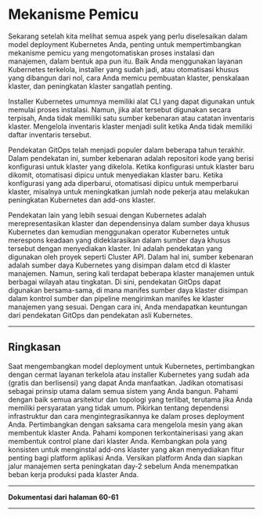 # Mekanisme Pemicu

Sekarang setelah kita melihat semua aspek yang perlu diselesaikan dalam model deployment Kubernetes Anda, penting untuk mempertimbangkan mekanisme pemicu yang mengotomatiskan proses instalasi dan manajemen, dalam bentuk apa pun itu. Baik Anda menggunakan layanan Kubernetes terkelola, installer yang sudah jadi, atau otomatisasi khusus yang dibangun dari nol, cara Anda memicu pembuatan klaster, penskalaan klaster, dan peningkatan klaster sangatlah penting.

Installer Kubernetes umumnya memiliki alat CLI yang dapat digunakan untuk memulai proses instalasi. Namun, jika alat tersebut digunakan secara terpisah, Anda tidak memiliki satu sumber kebenaran atau catatan inventaris klaster. Mengelola inventaris klaster menjadi sulit ketika Anda tidak memiliki daftar inventaris tersebut.

Pendekatan GitOps telah menjadi populer dalam beberapa tahun terakhir. Dalam pendekatan ini, sumber kebenaran adalah repositori kode yang berisi konfigurasi untuk klaster yang dikelola. Ketika konfigurasi untuk klaster baru dikomit, otomatisasi dipicu untuk menyediakan klaster baru. Ketika konfigurasi yang ada diperbarui, otomatisasi dipicu untuk memperbarui klaster, misalnya untuk meningkatkan jumlah node pekerja atau melakukan peningkatan Kubernetes dan add-ons klaster.

Pendekatan lain yang lebih sesuai dengan Kubernetes adalah merepresentasikan klaster dan dependensinya dalam sumber daya khusus Kubernetes dan kemudian menggunakan operator Kubernetes untuk merespons keadaan yang dideklarasikan dalam sumber daya khusus tersebut dengan menyediakan klaster. Ini adalah pendekatan yang digunakan oleh proyek seperti Cluster API. Dalam hal ini, sumber kebenaran adalah sumber daya Kubernetes yang disimpan dalam etcd di klaster manajemen. Namun, sering kali terdapat beberapa klaster manajemen untuk berbagai wilayah atau tingkatan. Di sini, pendekatan GitOps dapat digunakan bersama-sama, di mana manifes sumber daya klaster disimpan dalam kontrol sumber dan pipeline mengirimkan manifes ke klaster manajemen yang sesuai. Dengan cara ini, Anda mendapatkan keuntungan dari pendekatan GitOps dan pendekatan asli Kubernetes.

---

## Ringkasan

Saat mengembangkan model deployment untuk Kubernetes, pertimbangkan dengan cermat layanan terkelola atau installer Kubernetes yang sudah ada (gratis dan berlisensi) yang dapat Anda manfaatkan. Jadikan otomatisasi sebagai prinsip utama dalam semua sistem yang Anda bangun. Pahami dengan baik semua arsitektur dan topologi yang terlibat, terutama jika Anda memiliki persyaratan yang tidak umum. Pikirkan tentang dependensi infrastruktur dan cara mengintegrasikannya ke dalam proses deployment Anda. Pertimbangkan dengan saksama cara mengelola mesin yang akan membentuk klaster Anda. Pahami komponen terkontainerisasi yang akan membentuk control plane dari klaster Anda. Kembangkan pola yang konsisten untuk menginstal add-ons klaster yang akan menyediakan fitur penting bagi platform aplikasi Anda. Versikan platform Anda dan siapkan jalur manajemen serta peningkatan day-2 sebelum Anda menempatkan beban kerja produksi pada klaster Anda.

---

**Dokumentasi dari halaman 60-61**

---
